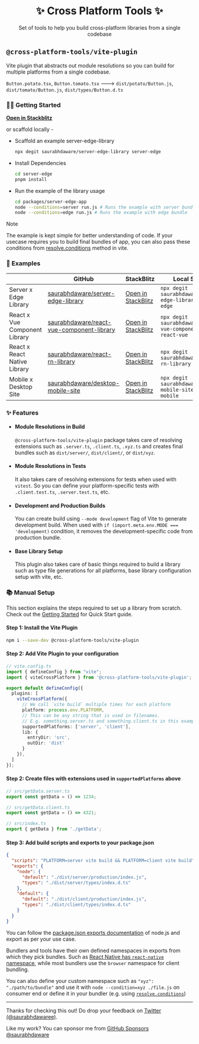 <h1 align="center">✨ Cross Platform Tools ✨</h1>

<p align="center">Set of tools to help you build cross-platform libraries from a single codebase</p>

## `@cross-platform-tools/vite-plugin`

Vite plugin that abstracts out module resolutions so you can build for multiple platforms from a single codebase.

`Button.potato.tsx`, `Button.tomato.tsx` ---> `dist/potato/Button.js`, `dist/tomato/Button.js`, `dist/types/Button.d.ts`

### 🤝🏼 Getting Started 

[**Open in Stackblitz**](https://stackblitz.com/~/github.com/saurabhdaware/server-edge-library)

or scaffold locally -

- Scaffold an example server-edge-library

  ```sh
  npx degit saurabhdaware/server-edge-library server-edge
  ```
- Install Dependencies

  ```sh
  cd server-edge
  pnpm install
  ```

- Run the example of the library usage

  ```sh
  cd packages/server-edge-app
  node --conditions=server run.js # Runs the example with server bundle
  node --conditions=edge run.js # Runs the example with edge bundle
  ```

> [!note]
>
> The example is kept simple for better understanding of code. If your usecase requires you to build final bundles of app, you can also pass these conditions from [resolve.conditions](https://vitejs.dev/config/shared-options#resolve-conditions) method in vite.

### 🚀 Examples

|                               | GitHub                                                                                                    | StackBlitz                                                                                          | Local Scaffold                                                  |
|-------------------------------|-----------------------------------------------------------------------------------------------------------|-----------------------------------------------------------------------------------------------------|-----------------------------------------------------------------|
| Server x Edge Library         | [saurabhdaware/server-edge-library](https://github.com/saurabhdaware/server-edge-library)                 | [Open in StackBlitz](https://stackblitz.com/~/github.com/saurabhdaware/server-edge-library)         | `npx degit saurabhdaware/server-edge-library server-edge`       |
| React x Vue Component Library | [saurabhdaware/react-vue-component-library](https://github.com/saurabhdaware/react-vue-component-library) | [Open in StackBlitz](https://stackblitz.com/~/github.com/saurabhdaware/react-vue-component-library) | `npx degit saurabhdaware/react-vue-component-library react-vue` |
| React x React Native Library  | [saurabhdaware/react-rn-library](https://github.com/saurabhdaware/react-rn-library)                       | [Open in StackBlitz](https://stackblitz.com/~/github.com/saurabhdaware/react-rn-library)            | `npx degit saurabhdaware/react-rn-library react-rn`             |
| Mobile x Desktop Site         | [saurabhdaware/desktop-mobile-site](https://github.com/saurabhdaware/desktop-mobile-site)                 | [Open in StackBlitz](https://stackblitz.com/~/github.com/saurabhdaware/desktop-mobile-site)         | `npx degit saurabhdaware/desktop-mobile-site desktop-mobile`    |

### ✨ Features

- #### Module Resolutions in Build
  
  `@cross-platform-tools/vite-plugin` package takes care of resolving extensions such as `.server.ts`, `.client.ts`, `.xyz.ts` and creates final bundles such as `dist/server/`, `dist/client/`, or `dist/xyz`.

- #### Module Resolutions in Tests

  It also takes care of resolving extensions for tests when used with `vitest`. So you can define your platform-specific tests with `.client.test.ts`, `.server.test.ts`, etc.

- #### Development and Production Builds

  You can create build using `--mode development` flag of Vite to generate development build. When used with `if (import.meta.env.MODE === 'development)` condition, it removes the development-specific code from production bundle.

- #### Base Library Setup

  This plugin also takes care of basic things required to build a library such as type file generations for all platforms, base library configuration setup with vite, etc.

### 📚 Manual Setup

This section explains the steps required to set up a library from scratch. Check out the [Getting Started](#getting-started) for Quick Start guide.

#### Step 1: Install the Vite Plugin

```sh
npm i --save-dev @cross-platform-tools/vite-plugin
```


#### Step 2: Add Vite Plugin to your configuration

```ts
// vite.config.ts
import { defineConfig } from "vite";
import { viteCrossPlatform } from '@cross-platform-tools/vite-plugin';

export default defineConfig({
  plugins: [
    viteCrossPlatform({ 
      // We call `vite build` multiple times for each platform
      platform: process.env.PLATFORM,
      // This can be any string that is used in filenames. 
      // E.g. something.server.ts and something.client.ts in this example
      supportedPlatforms: ['server', 'client'],
      lib: {
        entryDir: 'src',
        outDir: 'dist'
      } 
    }),
  ]
});
```

#### Step 2: Create files with extensions used in `supportedPlatforms` above


```ts
// src/getData.server.ts
export const getData = () => 1234;
```


```ts
// src/getData.client.ts
export const getData = () => 4321;
```


```ts
// src/index.ts
export { getData } from './getData';
```

#### Step 3: Add build scripts and exports to your package.json

```json
{
  "scripts": "PLATFORM=server vite build && PLATFORM=client vite build",
  "exports": {
    "node": {
      "default": "./dist/server/production/index.js",
      "types": "./dist/server/types/index.d.ts"
    },
    "default": {
      "default": "./dist/client/production/index.js",
      "types": "./dist/client/types/index.d.ts"
    }
  }
}
```

You can follow the [package.json exports documentation](https://nodejs.org/api/packages.html#conditional-exports) of node.js and export as per your use case.

Bundlers and tools have their own defined namespaces in exports from which they pick bundles. Such as [React Native has `react-native` namespace](https://reactnative.dev/blog/2023/06/21/package-exports-support#the-new-react-native-condition), while most bundlers use the `browser` namespace for client bundling.

You can also define your custom namespace such as `"xyz": "./path/to/bundle"` and use it with `node --condition=xyz ./file.js` on consumer end or define it in your bundler (e.g. using [`resolve.conditions`](https://vitejs.dev/config/shared-options#resolve-conditions))


---


Thanks for checking this out! Do drop your feedback on [Twitter (@saurabhdawaree)](https://x.com/saurabhdawaree). 

Like my work? You can sponsor me from [GitHub Sponsors @saurabhdaware](https://github.com/sponsors/saurabhdaware)
